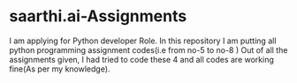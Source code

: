 # saarthi.ai-Assignments
I am applying for Python developer Role.
In this repository I am putting all python programming assignment codes(i.e from no-5 to no-8 )
Out of all the assignments given, I had tried to code these 4 and all codes are working fine(As per my knowledge).
